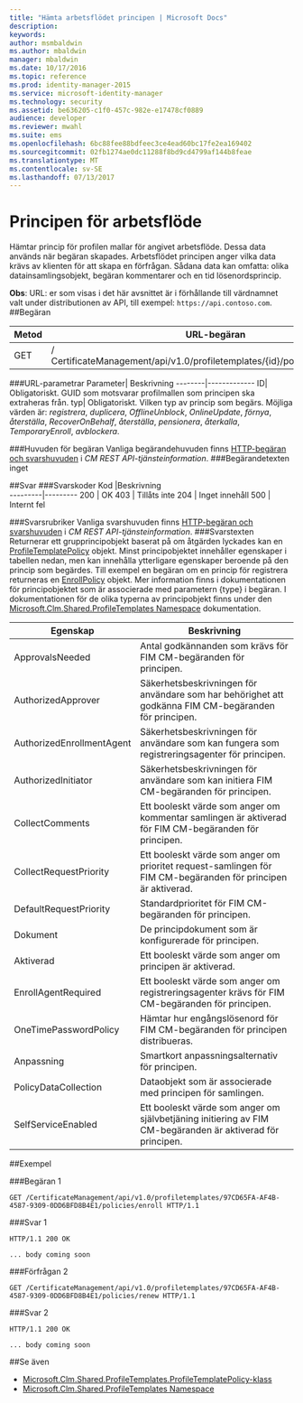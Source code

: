 ```yaml
---
title: "Hämta arbetsflödet principen | Microsoft Docs"
description: 
keywords: 
author: msmbaldwin
ms.author: mbaldwin
manager: mbaldwin
ms.date: 10/17/2016
ms.topic: reference
ms.prod: identity-manager-2015
ms.service: microsoft-identity-manager
ms.technology: security
ms.assetid: be636205-c1f0-457c-982e-e17478cf0889
audience: developer
ms.reviewer: mwahl
ms.suite: ems
ms.openlocfilehash: 6bc88fee88bdfeec3ce4ead60bc17fe2ea169402
ms.sourcegitcommit: 02fb1274ae0dc11288f8bd9cd4799af144b8feae
ms.translationtype: MT
ms.contentlocale: sv-SE
ms.lasthandoff: 07/13/2017
---
```

# <a name="get-workflow-policy"></a>Principen för arbetsflöde
Hämtar princip för profilen mallar för angivet arbetsflöde. Dessa data används när begäran skapades. Arbetsflödet principen anger vilka data krävs av klienten för att skapa en förfrågan. Sådana data kan omfatta: olika datainsamlingsobjekt, begäran kommentarer och en tid lösenordsprincip.

**Obs**: URL: er som visas i det här avsnittet är i förhållande till värdnamnet valt under distributionen av API, till exempel: `https://api.contoso.com`.
##<a name="request"></a>Begäran


Metod  |URL-begäran  
---------|---------
GET     |/ CertificateManagement/api/v1.0/profiletemplates/{id}/policy/workflow/{type}

###<a name="url-parameters"></a>URL-parametrar
Parameter| Beskrivning
--------|-------------
ID| Obligatoriskt. GUID som motsvarar profilmallen som principen ska extraheras från.
typ| Obligatoriskt. Vilken typ av princip som begärs. Möjliga värden är: *registrera*, *duplicera*, *OfflineUnblock*, *OnlineUpdate*, *förnya*, *återställa*, *RecoverOnBehalf*, *återställa*, *pensionera*, *återkalla*, *TemporaryEnroll*, *avblockera*.

###<a name="request-headers"></a>Huvuden för begäran
Vanliga begärandehuvuden finns [HTTP-begäran och svarshuvuden](certificate-management-rest-api-service-details.md#http-request-and-response-headers) i *CM REST API-tjänsteinformation*.
###<a name="request-body"></a>Begärandetexten
inget

##<a name="response"></a>Svar
###<a name="response-codes"></a>Svarskoder
Kod  |Beskrivning  
---------|---------
200     | OK
403 | Tillåts inte
204 | Inget innehåll
500 | Internt fel

###<a name="response-headers"></a>Svarsrubriker
Vanliga svarshuvuden finns [HTTP-begäran och svarshuvuden](certificate-management-rest-api-service-details.md#http-request-and-response-headers) i *CM REST API-tjänsteinformation*.
###<a name="response-body"></a>Svarstexten
Returnerar ett grupprincipobjekt baserat på om åtgärden lyckades kan en [ProfileTemplatePolicy](https://msdn.microsoft.com/library/windows/desktop/microsoft.clm.shared.profiletemplates.profiletemplatepolicy.aspx) objekt. Minst principobjektet innehåller egenskaper i tabellen nedan, men kan innehålla ytterligare egenskaper beroende på den princip som begärdes. Till exempel en begäran om en princip för registrera returneras en [EnrollPolicy](https://msdn.microsoft.com/library/windows/desktop/microsoft.clm.shared.profiletemplates.enrollpolicy.aspx) objekt. Mer information finns i dokumentationen för principobjektet som är associerade med parametern {type} i begäran. I dokumentationen för de olika typerna av principobjekt finns under den [Microsoft.Clm.Shared.ProfileTemplates Namespace](https://msdn.microsoft.com/library/windows/desktop/microsoft.clm.shared.profiletemplates.aspx) dokumentation.

Egenskap | Beskrivning
---------|------------
ApprovalsNeeded | Antal godkännanden som krävs för FIM CM-begäranden för principen.
AuthorizedApprover | Säkerhetsbeskrivningen för användare som har behörighet att godkänna FIM CM-begäranden för principen.
AuthorizedEnrollmentAgent | Säkerhetsbeskrivningen för användare som kan fungera som registreringsagenter för principen.
AuthorizedInitiator | Säkerhetsbeskrivningen för användare som kan initiera FIM CM-begäranden för principen.
CollectComments | Ett booleskt värde som anger om kommentar samlingen är aktiverad för FIM CM-begäranden för principen.
CollectRequestPriority | Ett booleskt värde som anger om prioritet request-samlingen för FIM CM-begäranden för principen är aktiverad.
DefaultRequestPriority | Standardprioritet för FIM CM-begäranden för principen.
Dokument | De principdokument som är konfigurerade för principen.
Aktiverad | Ett booleskt värde som anger om principen är aktiverad.
EnrollAgentRequired | Ett booleskt värde som anger om registreringsagenter krävs för FIM CM-begäranden för principen.
OneTimePasswordPolicy | Hämtar hur engångslösenord för FIM CM-begäranden för principen distribueras.
Anpassning | Smartkort anpassningsalternativ för principen.
PolicyDataCollection | Dataobjekt som är associerade med principen för samlingen.
SelfServiceEnabled | Ett booleskt värde som anger om självbetjäning initiering av FIM CM-begäranden är aktiverad för principen.

##<a name="example"></a>Exempel

###<a name="request-1"></a>Begäran 1
```
GET /CertificateManagement/api/v1.0/profiletemplates/97CD65FA-AF4B-4587-9309-0DD6BFD8B4E1/policies/enroll HTTP/1.1
```
###<a name="response-1"></a>Svar 1
```
HTTP/1.1 200 OK

... body coming soon
```       
###<a name="request-2"></a>Förfrågan 2
```
GET /CertificateManagement/api/v1.0/profiletemplates/97CD65FA-AF4B-4587-9309-0DD6BFD8B4E1/policies/renew HTTP/1.1
```
###<a name="response-2"></a>Svar 2
```
HTTP/1.1 200 OK

... body coming soon
```       
##<a name="see-also"></a>Se även

- [Microsoft.Clm.Shared.ProfileTemplates.ProfileTemplatePolicy-klass](https://msdn.microsoft.com/library/windows/desktop/microsoft.clm.shared.profiletemplates.profiletemplatepolicy.aspx)
- [Microsoft.Clm.Shared.ProfileTemplates Namespace](https://msdn.microsoft.com/library/windows/desktop/microsoft.clm.shared.profiletemplates.aspx)
